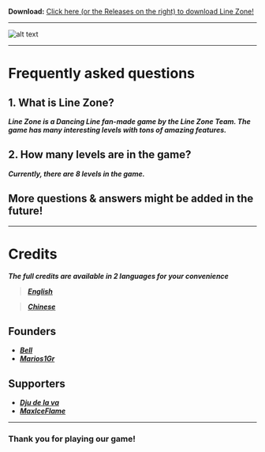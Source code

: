 **Download:** [Click here (or the Releases on the right) to download Line Zone!](https://github.com/LineZoneTeam/LineZone-Official/releases/latest)
___
![alt text](https://github.com/LineZoneTeam/LineZone-Official/blob/main/sm0rtImage.png)
___
# Frequently asked questions
## 1. What is Line Zone?
***Line Zone is a Dancing Line fan-made game by the Line Zone Team. The game has many interesting levels with tons of amazing features.***
## 2. How many levels are in the game?
***Currently, there are 8 levels in the game.***
## More questions & answers might be added in the future!
___
# Credits
***The full credits are available in 2 languages for your convenience***
> ***[English](https://github.com/LineZoneTeam/LineZone-Official/blob/main/CreditsEn.md)***

> ***[Chinese](https://github.com/LineZoneTeam/LineZone-Official/blob/main/CreditsCn.md)***

## Founders
- ***[Bell](https://github.com/phous0105)***
- ***[Marios1Gr](https://github.com/Marios1Gr)***
  
## Supporters
- ***[Dju de la va](https://github.com/Dju-de-la-va)***
- ***[MaxIceFlame](https://github.com/MaxIceFlame)***

___
### Thank you for playing our game!
